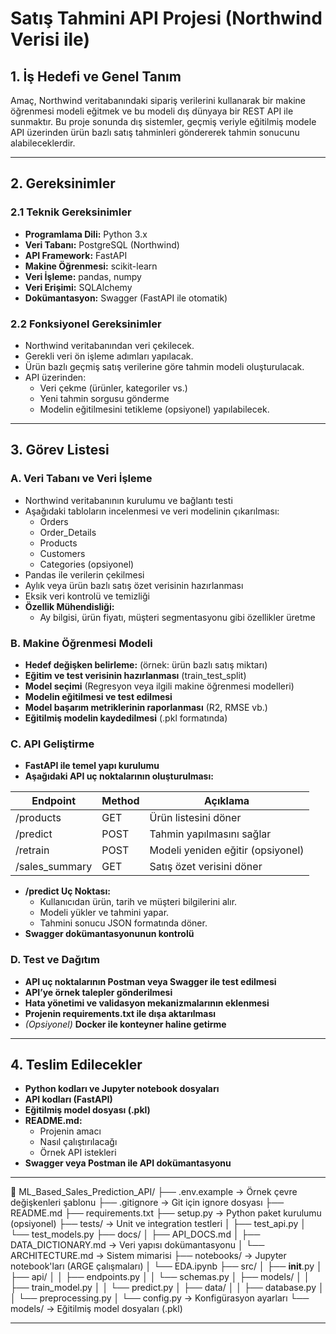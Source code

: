 # Satış Tahmini API Projesi (Northwind Verisi ile)

## 1. İş Hedefi ve Genel Tanım
Amaç, Northwind veritabanındaki sipariş verilerini kullanarak bir makine öğrenmesi modeli eğitmek ve bu modeli dış dünyaya bir REST API ile sunmaktır. Bu proje sonunda dış sistemler, geçmiş veriyle eğitilmiş modele API üzerinden ürün bazlı satış tahminleri göndererek tahmin sonucunu alabileceklerdir.

---

## 2. Gereksinimler

### 2.1 Teknik Gereksinimler
- **Programlama Dili:** Python 3.x
- **Veri Tabanı:** PostgreSQL (Northwind)
- **API Framework:** FastAPI
- **Makine Öğrenmesi:** scikit-learn
- **Veri İşleme:** pandas, numpy
- **Veri Erişimi:** SQLAlchemy
- **Dokümantasyon:** Swagger (FastAPI ile otomatik)

### 2.2 Fonksiyonel Gereksinimler
- Northwind veritabanından veri çekilecek.
- Gerekli veri ön işleme adımları yapılacak.
- Ürün bazlı geçmiş satış verilerine göre tahmin modeli oluşturulacak.
- API üzerinden:
  - Veri çekme (ürünler, kategoriler vs.)
  - Yeni tahmin sorgusu gönderme
  - Modelin eğitilmesini tetikleme (opsiyonel) yapılabilecek.

---

## 3. Görev Listesi

### A. Veri Tabanı ve Veri İşleme
- Northwind veritabanının kurulumu ve bağlantı testi
- Aşağıdaki tabloların incelenmesi ve veri modelinin çıkarılması:
  - Orders
  - Order_Details
  - Products
  - Customers
  - Categories (opsiyonel)
- Pandas ile verilerin çekilmesi
- Aylık veya ürün bazlı satış özet verisinin hazırlanması
- Eksik veri kontrolü ve temizliği
- **Özellik Mühendisliği:**
  - Ay bilgisi, ürün fiyatı, müşteri segmentasyonu gibi özellikler üretme

### B. Makine Öğrenmesi Modeli
- **Hedef değişken belirleme:** (örnek: ürün bazlı satış miktarı)
- **Eğitim ve test verisinin hazırlanması** (train_test_split)
- **Model seçimi** (Regresyon veya ilgili makine öğrenmesi modelleri)
- **Modelin eğitilmesi ve test edilmesi**
- **Model başarım metriklerinin raporlanması** (R2, RMSE vb.)
- **Eğitilmiş modelin kaydedilmesi** (.pkl formatında)

### C. API Geliştirme
- **FastAPI ile temel yapı kurulumu**
- **Aşağıdaki API uç noktalarının oluşturulması:**

| Endpoint          | Method | Açıklama                         |
|------------------|--------|---------------------------------|
| /products       | GET    | Ürün listesini döner         |
| /predict        | POST   | Tahmin yapılmasını sağlar  |
| /retrain        | POST   | Modeli yeniden eğitir (opsiyonel) |
| /sales_summary  | GET    | Satış özet verisini döner |

- **/predict Uç Noktası:**
  - Kullanıcıdan ürün, tarih ve müşteri bilgilerini alır.
  - Modeli yükler ve tahmini yapar.
  - Tahmini sonucu JSON formatında döner.
- **Swagger dokümantasyonunun kontrolü**

### D. Test ve Dağıtım
- **API uç noktalarının Postman veya Swagger ile test edilmesi**
- **API’ye örnek talepler gönderilmesi**
- **Hata yönetimi ve validasyon mekanizmalarının eklenmesi**
- **Projenin requirements.txt ile dışa aktarılması**
- *(Opsiyonel)* **Docker ile konteyner haline getirme**

---

## 4. Teslim Edilecekler
- **Python kodları ve Jupyter notebook dosyaları**
- **API kodları (FastAPI)**
- **Eğitilmiş model dosyası (.pkl)**
- **README.md:**
  - Projenin amacı
  - Nasıl çalıştırılacağı
  - Örnek API istekleri
- **Swagger veya Postman ile API dokümantasyonu**

---

📂 ML_Based_Sales_Prediction_API/
├── .env.example            -> Örnek çevre değişkenleri şablonu
├── .gitignore              -> Git için ignore dosyası
├── README.md
├── requirements.txt
├── setup.py                -> Python paket kurulumu (opsiyonel)
├── tests/                  -> Unit ve integration testleri
│   ├── test_api.py
│   └── test_models.py
├── docs/
│   ├── API_DOCS.md
│   ├── DATA_DICTIONARY.md  -> Veri yapısı dokümantasyonu
│   └── ARCHITECTURE.md     -> Sistem mimarisi
├── notebooks/              -> Jupyter notebook'ları (ARGE çalışmaları)
│   └── EDA.ipynb
├── src/
│   ├── __init__.py
│   ├── api/
│   │   ├── endpoints.py
│   │   └── schemas.py
│   ├── models/
│   │   ├── train_model.py
│   │   └── predict.py
│   ├── data/
│   │   ├── database.py
│   │   └── preprocessing.py
│   └── config.py           -> Konfigürasyon ayarları
└── models/                 -> Eğitilmiş model dosyaları (.pkl)

---